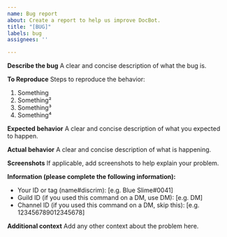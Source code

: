 ```yaml
---
name: Bug report
about: Create a report to help us improve DocBot.
title: "[BUG]"
labels: bug
assignees: ''

---
```


**Describe the bug**
A clear and concise description of what the bug is.

**To Reproduce**
Steps to reproduce the behavior:
1. Something
2. Something²
3. Something³
4. Something⁴

**Expected behavior**
A clear and concise description of what you expected to happen.

**Actual behavior**
A clear and concise description of what is happening.

**Screenshots**
If applicable, add screenshots to help explain your problem.

**Information (please complete the following information):**
 - Your ID or tag (name#discrim): [e.g. Blue Slime#0041]
 - Guild ID (if you used this command on a DM, use DM): [e.g. DM]
 - Channel ID (if you used this command on a DM, skip this): [e.g. 123456789012345678]


**Additional context**
Add any other context about the problem here.
